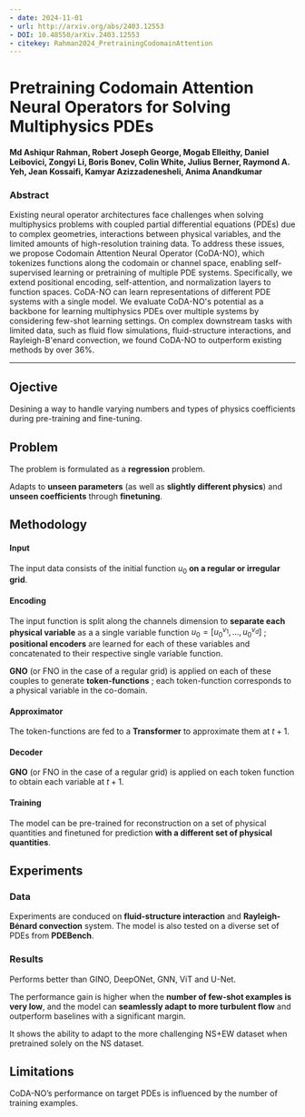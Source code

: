 ```yaml
---
- date: 2024-11-01
- url: http://arxiv.org/abs/2403.12553
- DOI: 10.48550/arXiv.2403.12553
- citekey: Rahman2024_PretrainingCodomainAttention
---
```


# Pretraining Codomain Attention Neural Operators for Solving Multiphysics PDEs

#### Md Ashiqur Rahman, Robert Joseph George, Mogab Elleithy, Daniel Leibovici, Zongyi Li, Boris Bonev, Colin White, Julius Berner, Raymond A. Yeh, Jean Kossaifi, Kamyar Azizzadenesheli, Anima Anandkumar

### Abstract

Existing neural operator architectures face challenges when solving multiphysics problems with coupled partial differential equations (PDEs) due to complex geometries, interactions between physical variables, and the limited amounts of high-resolution training data. To address these issues, we propose Codomain Attention Neural Operator (CoDA-NO), which tokenizes functions along the codomain or channel space, enabling self-supervised learning or pretraining of multiple PDE systems. Specifically, we extend positional encoding, self-attention, and normalization layers to function spaces. CoDA-NO can learn representations of different PDE systems with a single model. We evaluate CoDA-NO's potential as a backbone for learning multiphysics PDEs over multiple systems by considering few-shot learning settings. On complex downstream tasks with limited data, such as fluid flow simulations, fluid-structure interactions, and Rayleigh-B\'enard convection, we found CoDA-NO to outperform existing methods by over 36%.

---

## Ojective

Desining a way to handle varying numbers and types of physics coefficients during pre-training and fine-tuning.

## Problem
<!-- regression / classification / génération ? -->
<!-- finetuning / adaptive learning ? -->
<!-- parametric / multiphysics ? -->

The problem is formulated as a **regression** problem.

Adapts to **unseen parameters** (as well as **slightly different physics**) and **unseen coefficients** through **finetuning**.

## Methodology
<!-- accent on encoding -->
<!-- transformer ? -->

#### Input

The input data consists of the initial function $u_0$ **on a regular or irregular grid**.

#### Encoding

The input function is split along the channels dimension to **separate each physical variable** as a a single variable function $u_0 = [u_0^{v_1}, \dots, u_0^{v_d}]$ ; **positional encoders** are learned for each of these variables and concatenated to their respective single variable function.

**GNO** (or FNO in the case of a regular grid) is applied on each of these couples to generate **token-functions** ; each token-function corresponds to a physical variable in the co-domain.

#### Approximator

The token-functions are fed to a **Transformer** to approximate them at $t+1$.

#### Decoder

**GNO** (or FNO in the case of a regular grid) is applied on each token function to obtain each variable at $t+1$.

#### Training

The model can be pre-trained for reconstruction on a set of physical quantities and finetuned for prediction **with a different set of physical quantities**.

## Experiments

### Data

Experiments are conduced on **fluid-structure interaction** and **Rayleigh-Bénard convection** system. The model is also tested on a diverse set of PDEs from **PDEBench**.

### Results

Performs better than GINO, DeepONet, GNN, ViT and U-Net.

The performance gain is higher when the **number of few-shot examples is very low**, and the model can **seamlessly adapt to more turbulent flow** and outperform baselines with a significant margin.

It shows the ability to adapt to the more challenging NS+EW dataset when pretrained solely on the NS dataset.

## Limitations

CoDA-NO’s performance on target PDEs is influenced by the number of training examples.